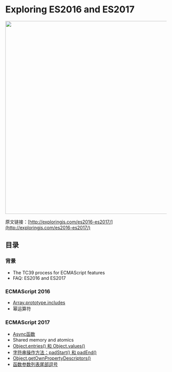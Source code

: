 # Exploring ES2016 and ES2017

<img src="http://exploringjs.com/es2016-es2017/images/cover.jpg" height="600" />

原文链接：[http://exploringjs.com/es2016-es2017/](http://exploringjs.com/es2016-es2017/)

## 目录

### 背景

* The TC39 process for ECMAScript features
* FAQ: ES2016 and ES2017

### ECMAScript 2016

* [Array.prototype.includes](./Array.prototype.includes.md)
* 幂运算符

### ECMAScript 2017

* [Async函数](./Async函数.md)
* Shared memory and atomics
* [Object.entries() 和 Object.values()](./Object.entries()和Object.values().md)
* [字符串操作方法：padStart() 和 padEnd()](./字符串操作方法：padStart()和padEnd().md)
* [Object.getOwnPropertyDescriptors()](./Object.getOwnPropertyDescriptors().md)
* [函数参数列表尾部逗号](./函数参数的尾部逗号.md)
